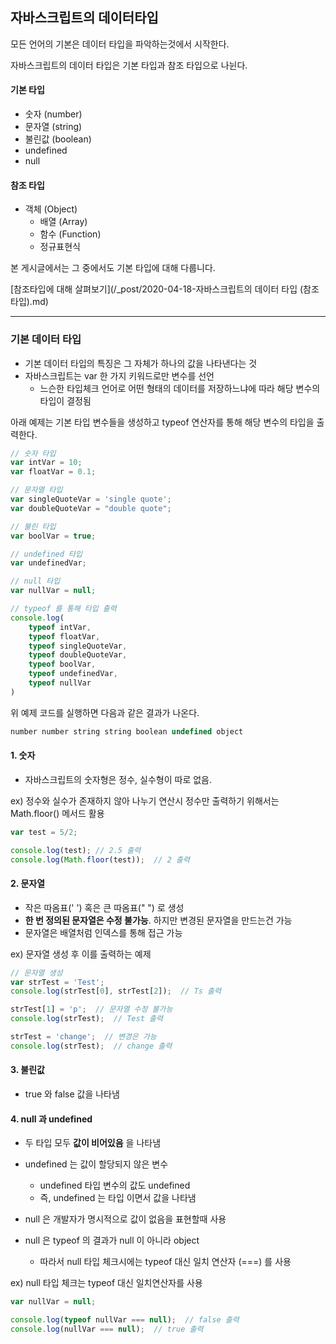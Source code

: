 ## 자바스크립트의 데이터타입

모든 언어의 기본은 데이터 타입을 파악하는것에서 시작한다.

자바스크립트의 데이터 타입은 기본 타입과 참조 타입으로 나뉜다.



#### 기본 타입

- 숫자 (number)
- 문자열 (string)
- 불린값 (boolean)
- undefined
- null



#### 참조 타입

- 객체 (Object)
  - 배열 (Array)
  - 함수 (Function)
  - 정규표현식



본 게시글에서는 그 중에서도 기본 타입에 대해 다룹니다. 

[참조타입에 대해 살펴보기](/_post/2020-04-18-자바스크립트의 데이터 타입 (참조 타입).md)





***

### 기본 데이터 타입

- 기본 데이터 타입의 특징은 그 자체가 하나의 값을 나타낸다는 것
- 자바스크립트는 var 한 가지 키워드로만 변수를 선언
  - 느슨한 타입체크 언어로 어떤 형태의 데이터를 저장하느냐에 따라 해당 변수의 타입이 결정됨



아래 예제는 기본 타입 변수들을 생성하고 typeof 연산자를 통해 해당 변수의 타입을 출력한다.

```javascript
// 숫자 타입
var intVar = 10;
var floatVar = 0.1;

// 문자열 타입
var singleQuoteVar = 'single quote';
var doubleQuoteVar = "double quote";

// 불린 타입
var boolVar = true;

// undefined 타입
var undefinedVar;

// null 타입
var nullVar = null;

// typeof 를 통해 타입 출력
console.log(
	typeof intVar,
    typeof floatVar,
    typeof singleQuoteVar,
    typeof doubleQuoteVar,
    typeof boolVar,
    typeof undefinedVar,
    typeof nullVar
)
```



위 예제 코드를 실행하면 다음과 같은 결과가 나온다.

```javascript
number number string string boolean undefined object
```





#### 1. 숫자

- 자바스크립트의 숫자형은 정수, 실수형이 따로 없음.



ex) 정수와 실수가 존재하지 않아 나누기 연산시 정수만 출력하기 위해서는 Math.floor() 메서드 활용

```javascript
var test = 5/2;

console.log(test); // 2.5 출력
console.log(Math.floor(test));  // 2 출력
```





#### 2. 문자열

- 작은 따옴표(' ') 혹은 큰 따옴표(" ") 로 생성
- **한 번 정의된 문자열은 수정 불가능**. 하지만 변경된 문자열을 만드는건 가능
- 문자열은 배열처럼 인덱스를 통해 접근 가능



ex) 문자열 생성 후 이를 출력하는 예제

```javascript
// 문자열 생성
var strTest = 'Test';
console.log(strTest[0], strTest[2]);  // Ts 출력

strTest[1] = 'p';  // 문자열 수정 불가능
console.log(strTest);  // Test 출력

strTest = 'change';  // 변경은 가능
console.log(strTest);  // change 출력
```





#### 3. 불린값

- true 와 false 값을 나타냄





#### 4. null 과 undefined

- 두 타입 모두 **값이 비어있음** 을 나타냄
- undefined 는 값이 할당되지 않은 변수

  - undefined 타입 변수의 값도 undefined
  - 즉, undefined 는 타입 이면서 값을 나타냄
- null 은 개발자가 명시적으로 값이 없음을 표현할때 사용
- null 은 typeof 의 결과가 null 이 아니라 object
  - 따라서 null 타입 체크시에는 typeof 대신 일치 연산자 (===) 를 사용



ex) null 타입 체크는 typeof 대신 일치연산자를 사용

```javascript
var nullVar = null;

console.log(typeof nullVar === null);  // false 출력
console.log(nullVar === null);  // true 출력
```








